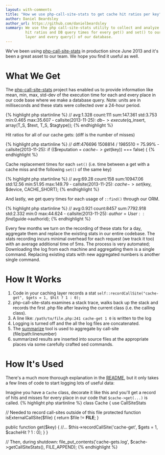 ```yaml
---
layout: with-comments
title: "How we use php-call-site-stats to get cache hit ratios per key"
author: Daniel Beardsley
author_url: https://github.com/danielbeardsley
summary: We use the php call-site-stats utility to collect and analyze cache
         hit ratios and DB query times for every get() and set() to our caching
         layer and every query() of our database.
---
```


We've been using [php-call-site-stats] in production since June 2013
and it's been a great asset to our team. We hope you find it useful as well.

# What We Get

The [php-call-site-stats] project has enabled us to provide information like
mean, min, max, std-dev of the execution time for each and every place in our code
base where we make a database query. Note: units are in milliseconds and these
stats were collected over a 24-hour period.

{% highlight php startinline %}
// avg:1.328 count:111 sum:147.361 std:3.753 min:0.465 max:35.607 - callsite(2013-11-25):
$db->execute($q_insert, array(T_S, $text, T_S, $tagtype));
{% endhighlight %}

Hit ratios for all of our cache gets: (diff is the number of misses)

{% highlight php startinline %}
// diff:476696 1508814 / 1985510 = 75.99% - callsite(2013-11-25):
if (($reputation = $cache->get($key)) === false) {
{% endhighlight %}

Cache replacement times for each `set()` (i.e. time between a get
with a cache miss and the following `set()` of the same key)

{% highlight php startinline %}
// avg:69.28 count:158 sum:10947.06 std:12.56 min:51.95 max:149.79 - callsite(2013-11-25):
$cache->set($key, $device, CACHE_SHORT);
{% endhighlight %}

And lastly, we get query times for each usage of `::find()` through our ORM.

{% highlight php startinline %}
// avg:0.921 count:8457 sum:7792.918 std:2.332 min:0 max:44.624 - callsite(2013-11-25):
$author = User::find($guide->authorid);
{% endhighlight %}

Every few months we turn on the recording of these stats for a day, aggregate
them and replace the existing stats in our entire codebase. The stats recording
incurs minimal overhead for each request (we track it too) with an average
additional time of 5ms. The process is very automated; Downloading the log from
each machine and aggregating them is a single command. Replacing existing
stats with new aggregated numbers is another single command.

# How It Works

1. Code in your caching layer records a stat
   `self::recordCallSite("cache-get", $gets = 1, $hit ? 1 : 0);`
1. php-call-site-stats examines a stack trace, walks back up the stack and
   records the first .php file after leaving the current class (i.e. the calling
   class).
1. A line like: `/path/to/file.php:241 cache-get 1 0` is written to the log
1. Logging is turned off and the all the log files are concatenated.
1. The [summarize] tool is used to aggregate by call-site
   (file/path:linenumber)
1. summarized results are inserted into source files at the appropriate places
   via some carefully crafted sed commands.

# How It's Used

There's a much more thorough explanation in the [README], but it only takes a
few lines of code to start logging lots of useful data:

Imagine you have a `Cache` class, decorate it like this and you'll get a record
of hits and misses for every place in our code that `$cache->get(...)` is
called.
{% highlight php startinline %}
class Cache {
   use CallSiteStats
   
   // Needed to record call-sites outside of this file
   protected function isExternalCallSite($file) {
      return $file != __FILE__;
   }
   
   public function get($key) {
     //...
     $this->recordCallSite('cache-get', $gets = 1, $cacheHit ? 1 : 0);
   }
}

// Then, during shutdown:
file_put_contents('cache-gets.log', $cache->getCallSiteStats(), FILE_APPEND);
{% endhighlight %}

[php-call-site-stats]: https://github.com/danielbeardsley/php-call-site-stats 
[README]: https://github.com/danielbeardsley/php-call-site-stats/blob/master/README.md
[summarize]: https://github.com/danielbeardsley/php-call-site-stats/blob/master/summarize.php 
